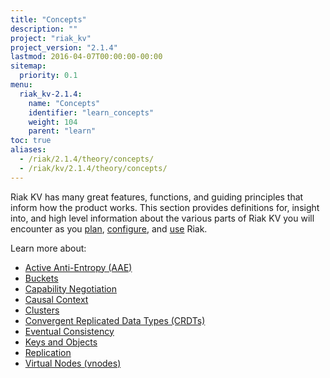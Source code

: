 ```yaml
---
title: "Concepts"
description: ""
project: "riak_kv"
project_version: "2.1.4"
lastmod: 2016-04-07T00:00:00-00:00
sitemap:
  priority: 0.1
menu:
  riak_kv-2.1.4:
    name: "Concepts"
    identifier: "learn_concepts"
    weight: 104
    parent: "learn"
toc: true
aliases:
  - /riak/2.1.4/theory/concepts/
  - /riak/kv/2.1.4/theory/concepts/
---
```


[concept aae]: {{<baseurl>}}riak/kv/2.1.4/learn/concepts/active-anti-entropy
[concept buckets]: {{<baseurl>}}riak/kv/2.1.4/learn/concepts/buckets
[concept cap neg]: {{<baseurl>}}riak/kv/2.1.4/learn/concepts/capability-negotiation
[concept causal context]: {{<baseurl>}}riak/kv/2.1.4/learn/concepts/causal-context
[concept clusters]: {{<baseurl>}}riak/kv/2.1.4/learn/concepts/clusters
[concept crdts]: {{<baseurl>}}riak/kv/2.1.4/learn/concepts/crdts
[concept eventual consistency]: {{<baseurl>}}riak/kv/2.1.4/learn/concepts/eventual-consistency
[concept keys objects]: {{<baseurl>}}riak/kv/2.1.4/learn/concepts/keys-and-objects
[concept replication]: {{<baseurl>}}riak/kv/2.1.4/learn/concepts/replication
[concept strong consistency]: {{<baseurl>}}riak/kv/2.1.4/using/reference/strong-consistency
[concept vnodes]: {{<baseurl>}}riak/kv/2.1.4/learn/concepts/vnodes
[config index]: {{<baseurl>}}riak/kv/2.1.4/configuring
[plan index]: {{<baseurl>}}riak/kv/2.1.4/setup/planning
[use index]: {{<baseurl>}}riak/kv/2.1.4/using/

Riak KV has many great features, functions, and guiding principles that inform how the product works. This section provides definitions for, insight into, and high level information about the various parts of Riak KV you will encounter as you [plan][plan index], [configure][config index], and [use][use index] Riak.

Learn more about:

* [Active Anti-Entropy (AAE)][concept aae]
* [Buckets][concept buckets]
* [Capability Negotiation][concept cap neg]
* [Causal Context][concept causal context]
* [Clusters][concept clusters]
* [Convergent Replicated Data Types (CRDTs)][concept crdts]
* [Eventual Consistency][concept eventual consistency]
* [Keys and Objects][concept keys objects]
* [Replication][concept replication]
* [Virtual Nodes (vnodes)][concept vnodes]
